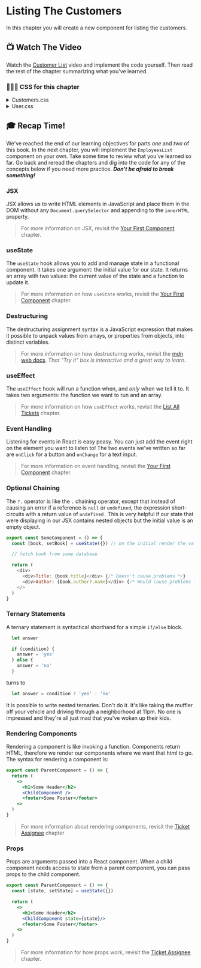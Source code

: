 # Listing The Customers
In this chapter you will create a new component for listing the customers.

## 📺 Watch The Video
Watch the [Customer List](https://youtu.be/JijX33KjDP4?si=Rj_Pp6-twBP4weVf) video and implement the code yourself. Then read the rest of the chapter summarizing what you've learned.

### 🔸🔻🔹 CSS for this chapter
<details>
  <summary>Customers.css</summary>

  ```css
    .customers {
      display: flex;
      flex-direction: row;
      flex-wrap: wrap;
      justify-content: space-between;
      margin: 3rem;
    }

    .customers > * {
      flex-basis: 31%;
      margin: 0.5rem;
    }
  ```
</details>

<details>
  <summary>User.css</summary>

  ```css
    .user {
      background-color: var(--white);
      border: 1px solid var(--outline);
      border-radius: 0.5rem;
      padding: 1rem;
    }

    .user-info {
      color: var(--info);
      font-family: "Roboto", sans-serif;
    }
  ```
</details>

## 🎓 Recap Time!
We've reached the end of our learning objectives for parts _one_ and _two_ of this book. In the next chapter, you will implement the `EmployeesList` component on your own. Take some time to review what you've learned so far. Go back and reread the chapters and dig into the code for any of the concepts below if you need more practice. ***Don't be afraid to break something!***

### JSX
JSX allows us to write HTML elements in JavaScript and place them in the DOM without any `Document.querySelector` and appending to the `innerHTML` property.

>For more information on JSX, revisit the [Your First Component](./REPAIR_FIRST_COMPONENT.md) chapter.

### useState
The `useState` hook allows you to add and manage state in a functional component. It takes one argument: the initial value for our state. It returns an array with two values: the current value of the state and a function to update it.

>For more information on how `useState` works, revisit the [Your First Component](./REPAIR_FIRST_COMPONENT.md) chapter.

### Destructuring
The destructuring assignment syntax is a JavaScript expression that makes it possible to unpack values from arrays, or properties from objects, into distinct variables.

>For more information on how destructuring works, revisit the [mdn web docs](https://developer.mozilla.org/en-US/docs/Web/JavaScript/Reference/Operators/Destructuring_assignment). _That "Try it" box is interactive and a great way to learn._

### useEffect
The `useEffect` hook will run a function when, and _only_ when we tell it to. It takes two arguments: the function we want to run and an array. 

>For more information on how `useEffect` works, revisit the [List All Tickets](./REPAIR_ALL_TICKETS.md) chapter.

### Event Handling
Listening for events in React is easy peasy. You can just add the event right on the element you want to listen to!
The two events we've written so far are `onClick` for a button and `onChange` for a text input.

>For more information on event handling, revisit the [Your First Component](./REPAIR_FIRST_COMPONENT.md) chapter.

### Optional Chaining
The `?.` operator is like the `.` chaining operator, except that instead of causing an error if a reference is `null` or `undefined`, the expression short-circuits with a return value of `undefined.` This is very helpful if our state that were displaying in our JSX contains nested objects but the initial value is an empty object. 

```javascript
export const SomeComponent = () => {
  const [book, setBook] = useState({}) // on the initial render the value of book will be {}

  // fetch book from some database

  return (
    <div>
      <div>Title: {book.title}</div> {/* Doesn't cause problems */}
      <div>Author: {book.author?.name}</div> {/* Would cause problems if not for ?. */}
    </>
  )
}
```

### Ternary Statements
A ternary statement is syntactical shorthand for a simple `if/else` block. 

```javascript
  let answer

  if (condition) {
    answer = 'yes'
  } else {
    answer = 'no'
  }
```
turns to 
```javascript
  let answer = condition ? 'yes' : 'no'
```

It is possible to write nested ternaries. Don't do it. It's like taking the muffler off your vehicle and driving through a neighborhood at 11pm. No one is impressed and they're all just mad that you've woken up their kids. 

### Rendering Components
Rendering a component is like invoking a function. Components return HTML, therefore we render our components where we want that html to go. The syntax for rendering a component is:

```jsx
export const ParentComponent = () => {
  return (
    <>
      <h1>Some Header</h2>
      <ChildComponent />
      <footer>Some Footer</footer>
    <>
  )
}
```

>For more information about rendering components, revisit the [Ticket Assignee](./REPAIR_TICKET_ASSIGNEE.md) chapter

### Props
Props are arguments passed into a React component. When a child component needs access to state from a parent component, you can pass props to the child component.

```jsx
export const ParentComponent = () => {
  const [state, setState] = useState({})

  return (
    <>
      <h1>Some Header</h2>
      <ChildComponent state={state}/>
      <footer>Some Footer</footer>
    <>
  )
}
```

>For more information for how props work, revisit the [Ticket Assignee](./REPAIR_TICKET_ASSIGNEE.md) chapter.

